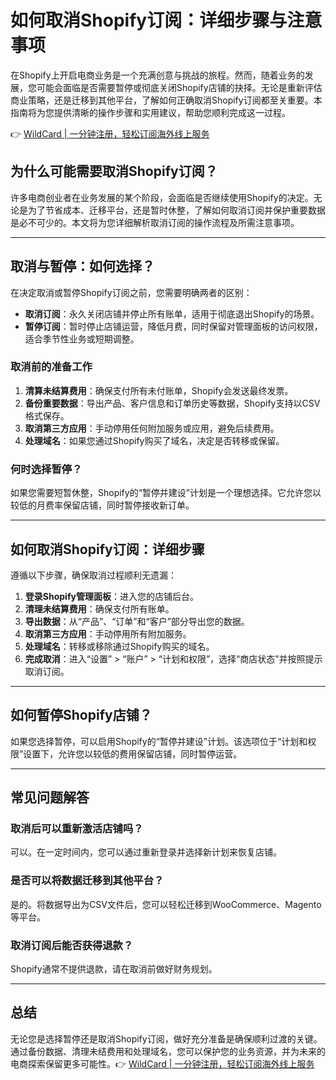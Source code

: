 # 如何取消Shopify订阅：详细步骤与注意事项

在Shopify上开启电商业务是一个充满创意与挑战的旅程。然而，随着业务的发展，您可能会面临是否需要暂停或彻底关闭Shopify店铺的抉择。无论是重新评估商业策略，还是迁移到其他平台，了解如何正确取消Shopify订阅都至关重要。本指南将为您提供清晰的操作步骤和实用建议，帮助您顺利完成这一过程。

👉 [WildCard | 一分钟注册，轻松订阅海外线上服务](https://bbtdd.com/WildCard)

## 为什么可能需要取消Shopify订阅？

许多电商创业者在业务发展的某个阶段，会面临是否继续使用Shopify的决定。无论是为了节省成本、迁移平台，还是暂时休整，了解如何取消订阅并保护重要数据是必不可少的。本文将为您详细解析取消订阅的操作流程及所需注意事项。

---

## 取消与暂停：如何选择？

在决定取消或暂停Shopify订阅之前，您需要明确两者的区别：

- **取消订阅**：永久关闭店铺并停止所有账单，适用于彻底退出Shopify的场景。
- **暂停订阅**：暂时停止店铺运营，降低月费，同时保留对管理面板的访问权限，适合季节性业务或短期调整。

### 取消前的准备工作

1. **清算未结算费用**：确保支付所有未付账单，Shopify会发送最终发票。
2. **备份重要数据**：导出产品、客户信息和订单历史等数据，Shopify支持以CSV格式保存。
3. **取消第三方应用**：手动停用任何附加服务或应用，避免后续费用。
4. **处理域名**：如果您通过Shopify购买了域名，决定是否转移或保留。

### 何时选择暂停？

如果您需要短暂休整，Shopify的“暂停并建设”计划是一个理想选择。它允许您以较低的月费率保留店铺，同时暂停接收新订单。

---

## 如何取消Shopify订阅：详细步骤

遵循以下步骤，确保取消过程顺利无遗漏：

1. **登录Shopify管理面板**：进入您的店铺后台。
2. **清理未结算费用**：确保支付所有账单。
3. **导出数据**：从“产品”、“订单”和“客户”部分导出您的数据。
4. **取消第三方应用**：手动停用所有附加服务。
5. **处理域名**：转移或移除通过Shopify购买的域名。
6. **完成取消**：进入“设置” > “账户” > “计划和权限”，选择“商店状态”并按照提示取消订阅。

---

## 如何暂停Shopify店铺？

如果您选择暂停，可以启用Shopify的“暂停并建设”计划。该选项位于“计划和权限”设置下，允许您以较低的费用保留店铺，同时暂停运营。

---

## 常见问题解答

### 取消后可以重新激活店铺吗？
可以。在一定时间内，您可以通过重新登录并选择新计划来恢复店铺。

### 是否可以将数据迁移到其他平台？
是的。将数据导出为CSV文件后，您可以轻松迁移到WooCommerce、Magento等平台。

### 取消订阅后能否获得退款？
Shopify通常不提供退款，请在取消前做好财务规划。

---

## 总结

无论您是选择暂停还是取消Shopify订阅，做好充分准备是确保顺利过渡的关键。通过备份数据、清理未结费用和处理域名，您可以保护您的业务资源，并为未来的电商探索保留更多可能性。👉 [WildCard | 一分钟注册，轻松订阅海外线上服务](https://bbtdd.com/WildCard)